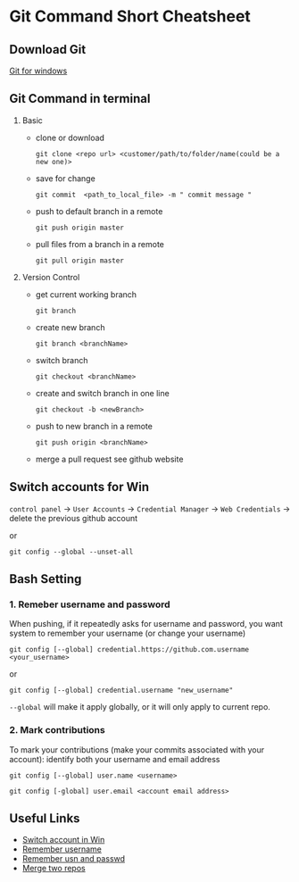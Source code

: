 # Git Command Short Cheatsheet

## Download Git
   
   [Git for windows](https://github.com/git-for-windows/git/releases)
   

## Git Command in terminal

1. Basic
   - clone or download
   
     `git clone <repo url> <customer/path/to/folder/name(could be a new one)>`
   
   - save for change
   
     `git commit  <path_to_local_file> -m " commit message " `
   
   - push to default branch in a remote
   
     `git push origin master`
     
   - pull files from a branch in a remote
     
     `git pull origin master`

1. Version Control
   - get current working branch
   
     `git branch`
   
   - create new branch
   
     `git branch <branchName>`
   
   - switch branch
   
     `git checkout <branchName>`
   
   - create and switch branch in one line
   
     `git checkout -b <newBranch>`
     
   - push to new branch in a remote
     
     `git push origin <branchName>`
   
   - merge a pull request
     see github website
     
   
## Switch accounts for Win
   `control panel` -> `User Accounts` -> `Credential Manager` -> `Web Credentials` -> delete the previous github account
   
   or 
   
   `git config --global --unset-all `
   

## Bash Setting
### 1. Remeber username and password
When pushing, if it repeatedly asks for username and password, you want system to remember your username (or change your username)

`git config [--global] credential.https://github.com.username <your_username>`

or

 `git config [--global] credential.username "new_username"`

`--global` will make it apply globally, or it will only apply to current repo. 


### 2. Mark contributions
To mark your contributions (make your commits associated with your account): identify both your username and email address

  `git config [--global] user.name <username>`
  
  `git config [-global] user.email <account email address>`
  

## Useful Links
 - [Switch account in Win](https://stackoverflow.com/questions/28238037/git-log-out-user-from-command-line)
 - [Remember username](https://stackoverflow.com/questions/11403407/git-asks-for-username-every-time-i-push)
 - [Remember usn and passwd](https://stackoverflow.com/questions/5343068/is-there-a-way-to-skip-password-typing-when-using-https-on-github)
 - [Merge two repos](https://www.waltercedric.com/index.php/development/2295-merging-two-git-repositories-into-one-repository-without-losing-file-history)
